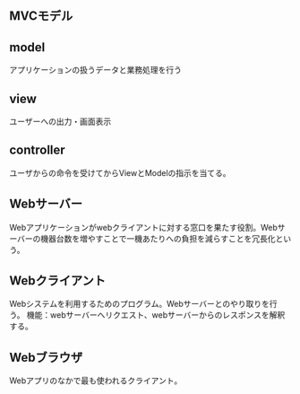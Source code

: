 ## MVCモデル
## model
アプリケーションの扱うデータと業務処理を行う
## view 
ユーザーへの出力・画面表示
## controller
ユーザからの命令を受けてからViewとModelの指示を当てる。
## Webサーバー
Webアプリケーションがwebクライアントに対する窓口を果たす役割。Webサーバーの機器台数を増やすことで一機あたりへの負担を減らすことを冗長化という。
## Webクライアント
Webシステムを利用するためのプログラム。Webサーバーとのやり取りを行う。
機能：webサーバーへリクエスト、webサーバーからのレスポンスを解釈する。
## Webブラウザ
Webアプリのなかで最も使われるクライアント。
　　　


